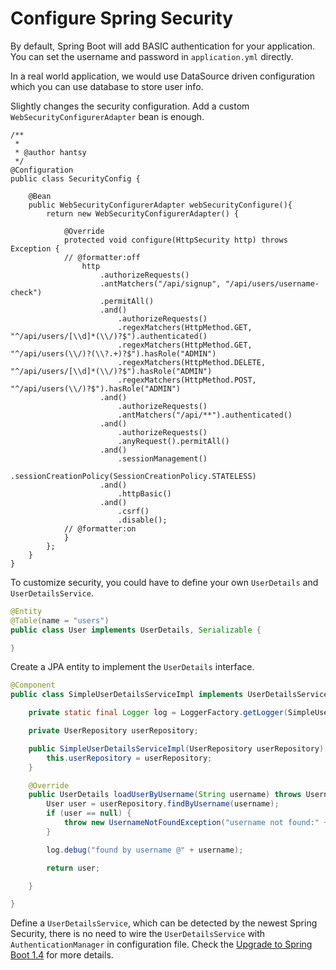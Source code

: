 # Configure Spring Security 

By default, Spring Boot will add BASIC authentication for your application. You can set the username and password in `application.yml` directly.

In a real world application, we would use DataSource driven configuration which you can use database to store user info.

Slightly changes the security configuration. Add a custom `WebSecurityConfigurerAdapter` bean is enough.

```
/**
 *
 * @author hantsy
 */
@Configuration
public class SecurityConfig {
    
    @Bean
    public WebSecurityConfigurerAdapter webSecurityConfigure(){
        return new WebSecurityConfigurerAdapter() {
            
            @Override
            protected void configure(HttpSecurity http) throws Exception {
            // @formatter:off
                http
                    .authorizeRequests()
                    .antMatchers("/api/signup", "/api/users/username-check")
                    .permitAll()
                    .and()
                        .authorizeRequests()
                        .regexMatchers(HttpMethod.GET, "^/api/users/[\\d]*(\\/)?$").authenticated()
                        .regexMatchers(HttpMethod.GET, "^/api/users(\\/)?(\\?.+)?$").hasRole("ADMIN")
                        .regexMatchers(HttpMethod.DELETE, "^/api/users/[\\d]*(\\/)?$").hasRole("ADMIN")
                        .regexMatchers(HttpMethod.POST, "^/api/users(\\/)?$").hasRole("ADMIN")
                    .and()
                        .authorizeRequests()
                        .antMatchers("/api/**").authenticated()
                    .and()
                        .authorizeRequests()
                        .anyRequest().permitAll()
                    .and()
                        .sessionManagement()
                        .sessionCreationPolicy(SessionCreationPolicy.STATELESS)
                    .and()
                        .httpBasic()
                    .and()
                        .csrf()
                        .disable();
            // @formatter:on
            }
        };
    }
}
```

To customize security, you could have to define your own `UserDetails` and `UserDetailsService`.

```java
@Entity
@Table(name = "users")
public class User implements UserDetails, Serializable {

}

```

Create a JPA entity to implement the `UserDetails` interface.

```java
@Component
public class SimpleUserDetailsServiceImpl implements UserDetailsService {

    private static final Logger log = LoggerFactory.getLogger(SimpleUserDetailsServiceImpl.class);

    private UserRepository userRepository;

    public SimpleUserDetailsServiceImpl(UserRepository userRepository) {
        this.userRepository = userRepository;
    }

    @Override
    public UserDetails loadUserByUsername(String username) throws UsernameNotFoundException {
        User user = userRepository.findByUsername(username);
        if (user == null) {
            throw new UsernameNotFoundException("username not found:" + username);
        }

        log.debug("found by username @" + username);

        return user;

    }

}
```

Define a `UserDetailsService`, which can be detected by the newest Spring Security, there is no need to wire the `UserDetailsService` with `AuthenticationManager` in configuration file. Check the [Upgrade to Spring Boot 1.4](../boot-1.4.md) for more details.


